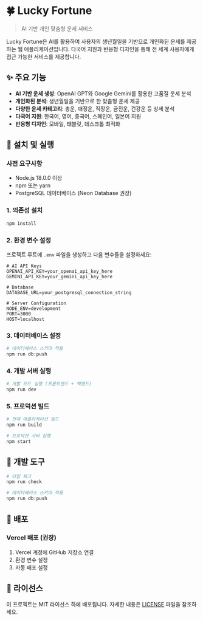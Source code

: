 # 🍀 Lucky Fortune

> AI 기반 개인 맞춤형 운세 서비스

Lucky Fortune은 AI를 활용하여 사용자의 생년월일을 기반으로 개인화된 운세를 제공하는 웹 애플리케이션입니다. 
다국어 지원과 반응형 디자인을 통해 전 세계 사용자에게 접근 가능한 서비스를 제공합니다.

## ✨ 주요 기능

- **AI 기반 운세 생성**: OpenAI GPT와 Google Gemini를 활용한 고품질 운세 분석
- **개인화된 분석**: 생년월일을 기반으로 한 맞춤형 운세 제공
- **다양한 운세 카테고리**: 총운, 애정운, 직장운, 금전운, 건강운 등 상세 분석
- **다국어 지원**: 한국어, 영어, 중국어, 스페인어, 일본어 지원
- **반응형 디자인**: 모바일, 태블릿, 데스크톱 최적화

## 🚀 설치 및 실행

### 사전 요구사항
- Node.js 18.0.0 이상
- npm 또는 yarn
- PostgreSQL 데이터베이스 (Neon Database 권장)

### 1. 의존성 설치
```bash
npm install
```

### 2. 환경 변수 설정
프로젝트 루트에 `.env` 파일을 생성하고 다음 변수들을 설정하세요:

```env
# AI API Keys
OPENAI_API_KEY=your_openai_api_key_here
GEMINI_API_KEY=your_gemini_api_key_here

# Database
DATABASE_URL=your_postgresql_connection_string

# Server Configuration
NODE_ENV=development
PORT=3000
HOST=localhost
```

### 3. 데이터베이스 설정
```bash
# 데이터베이스 스키마 적용
npm run db:push
```

### 4. 개발 서버 실행
```bash
# 개발 모드 실행 (프론트엔드 + 백엔드)
npm run dev
```

### 5. 프로덕션 빌드
```bash
# 전체 애플리케이션 빌드
npm run build

# 프로덕션 서버 실행
npm start
```

## 🧪 개발 도구

```bash
# 타입 체크
npm run check

# 데이터베이스 스키마 적용
npm run db:push
```

## 🚀 배포

### Vercel 배포 (권장)
1. Vercel 계정에 GitHub 저장소 연결
2. 환경 변수 설정
3. 자동 배포 설정

## 📝 라이선스

이 프로젝트는 MIT 라이선스 하에 배포됩니다. 자세한 내용은 [LICENSE](LICENSE) 파일을 참조하세요.
